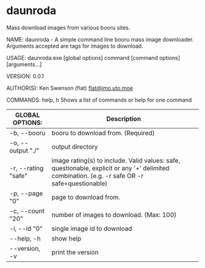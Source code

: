 # daunroda
Mass download images from various booru sites.


NAME:
   daunroda - A simple command line booru mass image downloader. Arguments accepted are tags for images to download.

USAGE:
   daunroda.exe [global options] command [command options] [arguments...]

VERSION:
   0.0.1

AUTHOR(S):
   Ken Swenson (flat) <flat@imo.uto.moe>

COMMANDS:
   help, h      Shows a list of commands or help for one command

GLOBAL OPTIONS: | Description
------------ | -------------
   -b, --booru                                                                  |booru to download from. (Required)
   -o, --output "./" |output directory
   -r, --rating "safe"                                                          |image rating(s) to include. Valid values: safe, questionable, explicit or any '+' delimited combination. (e.g. -r safe OR -r safe+questionable)
   -p, --page "0"                                                               |page to download from.
   -c, --count "20"                                                             |number of images to download. (Max: 100)
   -i, --id "0"                                                                 |single image id to download
   --help, -h                                                                   |show help
   --version, -v                                                                |print the version
